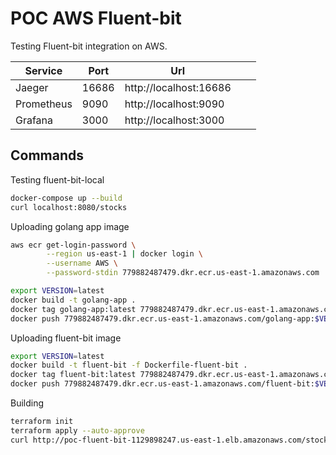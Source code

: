 # POC AWS Fluent-bit

Testing Fluent-bit integration on AWS.


| Service  	| Port  	|  Url 	|   	|   	|
|---	|---	|---	|---	|---	|
| Jaeger |  16686	|  http://localhost:16686 	|   	|   	|   	|
| Prometheus  	|  9090 	|   http://localhost:9090	|   	|   	|
| Grafana 	|  3000 	| http://localhost:3000  	|   	|   	|

## Commands

Testing fluent-bit-local
```sh
docker-compose up --build
curl localhost:8080/stocks
```
Uploading golang app image

```sh
aws ecr get-login-password \
        --region us-east-1 | docker login \
        --username AWS \
        --password-stdin 779882487479.dkr.ecr.us-east-1.amazonaws.com

export VERSION=latest
docker build -t golang-app .
docker tag golang-app:latest 779882487479.dkr.ecr.us-east-1.amazonaws.com/golang-app:$VERSION
docker push 779882487479.dkr.ecr.us-east-1.amazonaws.com/golang-app:$VERSION
```

Uploading fluent-bit image

```sh
export VERSION=latest
docker build -t fluent-bit -f Dockerfile-fluent-bit .
docker tag fluent-bit:latest 779882487479.dkr.ecr.us-east-1.amazonaws.com/fluent-bit:$VERSION
docker push 779882487479.dkr.ecr.us-east-1.amazonaws.com/fluent-bit:$VERSION
```

Building

```sh
terraform init
terraform apply --auto-approve
curl http://poc-fluent-bit-1129898247.us-east-1.elb.amazonaws.com/stocks
```


